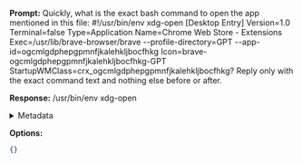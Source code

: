 **Prompt:**
Quickly, what is the exact bash command to open the app mentioned in this file: #!/usr/bin/env xdg-open
[Desktop Entry]
Version=1.0
Terminal=false
Type=Application
Name=Chrome Web Store - Extensions
Exec=/usr/lib/brave-browser/brave --profile-directory=GPT --app-id=ogcmlgdphepgpmnfjkalehkljbocfhkg
Icon=brave-ogcmlgdphepgpmnfjkalehkljbocfhkg-GPT
StartupWMClass=crx_ogcmlgdphepgpmnfjkalehkljbocfhkg?
Reply only with the exact command text and nothing else before or after.

**Response:**
/usr/bin/env xdg-open

<details><summary>Metadata</summary>

- Duration: 717 ms
- Datetime: 2023-07-20T12:40:49.090664
- Model: gpt-3.5-turbo-0613

</details>

**Options:**
```json
{}
```


